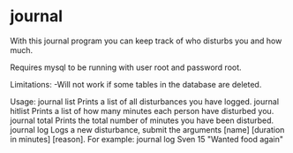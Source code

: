 # journal
With this journal program you can keep track of who disturbs you and how much.

Requires mysql to be running with user root and password root.

Limitations:
-Will not work if some tables in the database are deleted.

Usage:
journal list		Prints a list of all disturbances you have logged.
journal hitlist		Prints a list of how many minutes each person have disturbed you.
journal total		Prints the total number of minutes you have been disturbed.
journal log		Logs a new disturbance, submit the arguments [name] [duration in minutes] [reason].
			For example: journal log Sven 15 "Wanted food again"
